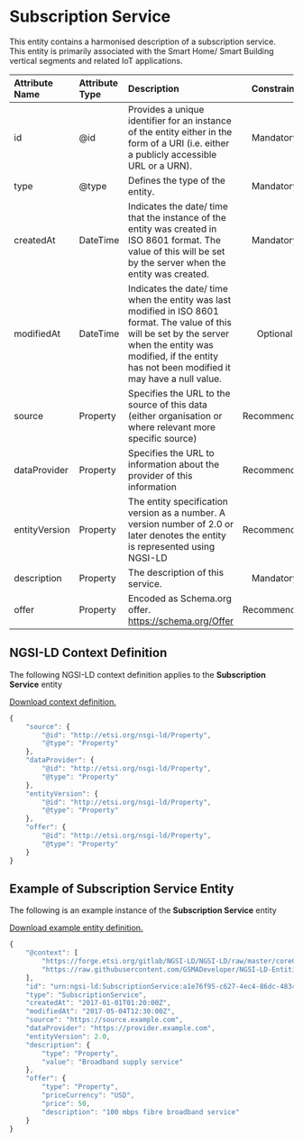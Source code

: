 # Subscription Service
This entity contains a harmonised description of a subscription service. This entity is primarily associated with the Smart Home/ Smart Building vertical segments and related IoT applications.

| Attribute Name | Attribute Type | Description | Constraint |
|:--- |:--- |:--- |:---:|
| id | @id | Provides a unique identifier for an instance of the entity either in the form of a URI (i.e. either a publicly accessible URL or a URN). | Mandatory |
| type | @type | Defines the type of the entity. | Mandatory |
| createdAt | DateTime | Indicates the date/ time that the instance of the entity was created in ISO 8601 format. The value of this will be set by the server when the entity was created. | Mandatory |
| modifiedAt | DateTime | Indicates the date/ time when the entity was last modified in ISO 8601 format. The value of this will be set by the server when the entity was modified, if the entity has not been modified it may have a null value. | Optional |
| source | Property | Specifies the URL to the source of this data (either organisation or where relevant more specific source) | Recommended |
| dataProvider | Property | Specifies the URL to information about the provider of this information | Recommended |
| entityVersion | Property | The entity specification version as a number. A version number of 2.0 or later denotes the entity is represented using NGSI-LD | Recommended |
| description | Property | The description of this service. | Mandatory |
| offer | Property | Encoded as Schema.org offer. https://schema.org/Offer | Recommended |

## NGSI-LD Context Definition
The following NGSI-LD context definition applies to the **Subscription Service** entity

[Download context definition.](../examples/Subscription-Service-context.jsonld)

```JavaScript
{
    "source": {
        "@id": "http://etsi.org/nsgi-ld/Property",
        "@type": "Property"
    },
    "dataProvider": {
        "@id": "http://etsi.org/nsgi-ld/Property",
        "@type": "Property"
    },
    "entityVersion": {
        "@id": "http://etsi.org/nsgi-ld/Property",
        "@type": "Property"
    },
    "offer": {
        "@id": "http://etsi.org/nsgi-ld/Property",
        "@type": "Property"
    }
}
```
## Example of Subscription Service Entity
The following is an example instance of the **Subscription Service** entity

[Download example entity definition.](../examples/Subscription-Service.jsonld)

```JavaScript
{
    "@context": [
        "https://forge.etsi.org/gitlab/NGSI-LD/NGSI-LD/raw/master/coreContext/ngsi-ld-core-context.json",
        "https://raw.githubusercontent.com/GSMADeveloper/NGSI-LD-Entities/master/examples/Subscription-Service-context.jsonld"
    ],
    "id": "urn:ngsi-ld:SubscriptionService:a1e76f95-c627-4ec4-86dc-483431d25352",
    "type": "SubscriptionService",
    "createdAt": "2017-01-01T01:20:00Z",
    "modifiedAt": "2017-05-04T12:30:00Z",
    "source": "https://source.example.com",
    "dataProvider": "https://provider.example.com",
    "entityVersion": 2.0,
    "description": {
        "type": "Property",
        "value": "Broadband supply service"
    },
    "offer": {
        "type": "Property",
        "priceCurrency": "USD",
        "price": 50,
        "description": "100 mbps fibre broadband service"
    }
}
```
